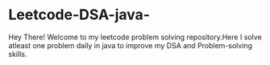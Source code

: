 # Leetcode-DSA-java-
Hey There! Welcome to my leetcode problem solving repository.Here I solve atleast one problem daily in java to improve my DSA and Problem-solving skills.

